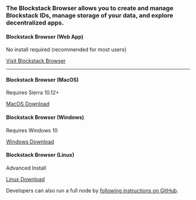 ### The Blockstack Browser allows you to create and manage Blockstack IDs, manage storage of your data, and explore decentralized apps.



#### Blockstack Browser (Web App)

No install required (recommended for most users)

<a href="https://browser.blockstack.org/" class="button">Visit Blockstack Browser</a>

---

#### Blockstack Browser (MacOS)

Requires Sierra 10.12+

<a href="https://github.com/blockstack/blockstack-browser/releases/download/v0.33.0/Blockstack-for-macOS-v0.33.0.dmg" class="button">MacOS Download</a>

#### Blockstack Browser (Windows)

Requires Windows 10

<a href="https://github.com/blockstack/blockstack-browser/releases/download/v0.33.0/Blockstack-for-win10-v0.33.0.msi" class="button">Windows Download</a>

#### Blockstack Browser (Linux)

Advanced Install

<a href="https://github.com/blockstack/blockstack-browser/releases/download/v0.33.0/Blockstack-for-Linux-v0.33.0.sh" class="button">Linux Download</a>

Developers can also run a full node by [following instructions on GitHub](https://github.com/blockstack/blockstack-core).
